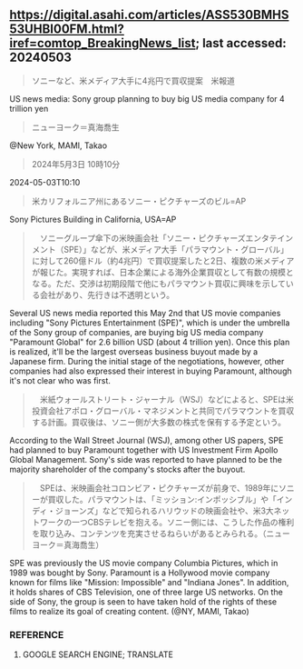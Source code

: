## https://digital.asahi.com/articles/ASS530BMHS53UHBI00FM.html?iref=comtop_BreakingNews_list; last accessed: 20240503

> ソニーなど、米メディア大手に4兆円で買収提案　米報道

US news media: Sony group planning to buy big US media company for 4 trillion yen

> ニューヨーク＝真海喬生

@New York, MAMI, Takao

> 2024年5月3日 10時10分

2024-05-03T10:10

> 米カリフォルニア州にあるソニー・ピクチャーズのビル=AP

Sony Pictures Building in California, USA=AP

>　ソニーグループ傘下の米映画会社「ソニー・ピクチャーズエンタテインメント（SPE）」などが、米メディア大手「パラマウント・グローバル」に対して260億ドル（約4兆円）で買収提案したと2日、複数の米メディアが報じた。実現すれば、日本企業による海外企業買収として有数の規模となる。ただ、交渉は初期段階で他にもパラマウント買収に興味を示している会社があり、先行きは不透明という。

Several US news media reported this May 2nd that US movie companies including "Sony Pictures Entertainment (SPE)", which is under the umbrella of the Sony group of companies, are buying big US media company "Paramount Global" for 2.6 billion USD (about 4 trillion yen). Once this plan is realized, it'll be the largest overseas business buyout made by a Japanese firm. During the initial stage of the negotiations, however, other companies had also expressed their interest in buying Paramount, although it's not clear who was first.

>　米紙ウォールストリート・ジャーナル（WSJ）などによると、SPEは米投資会社アポロ・グローバル・マネジメントと共同でパラマウントを買収する計画。買収後は、ソニー側が大多数の株式を保有する予定という。

According to the Wall Street Journal (WSJ), among other US papers, SPE had planned to buy Paramount together with US Investment Firm Apollo Global Management. Sony's side was reported to have planned to be the majority shareholder of the company's stocks after the buyout.

>　SPEは、米映画会社コロンビア・ピクチャーズが前身で、1989年にソニーが買収した。パラマウントは、「ミッション:インポッシブル」や「インディ・ジョーンズ」などで知られるハリウッドの映画会社や、米3大ネットワークの一つCBSテレビを抱える。ソニー側には、こうした作品の権利を取り込み、コンテンツを充実させるねらいがあるとみられる。（ニューヨーク＝真海喬生）

SPE was previously the US movie company Columbia Pictures, which in 1989 was bought by Sony. Paramount is a Hollywood movie company known for films like "Mission: Impossible" and "Indiana Jones". In addition, it holds shares of CBS Television, one of three large US networks. On the side of Sony, the group is seen to have taken hold of the rights of these films to realize its goal of creating content. (@NY, MAMI, Takao)


### REFERENCE

1) GOOGLE SEARCH ENGINE; TRANSLATE
